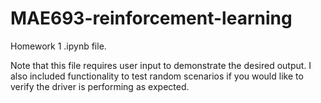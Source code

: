 # MAE693-reinforcement-learning

Homework 1 .ipynb file. 

Note that this file requires user input to demonstrate the desired output. I also included functionality to test random scenarios if you would like to verify the driver is performing as expected. 
